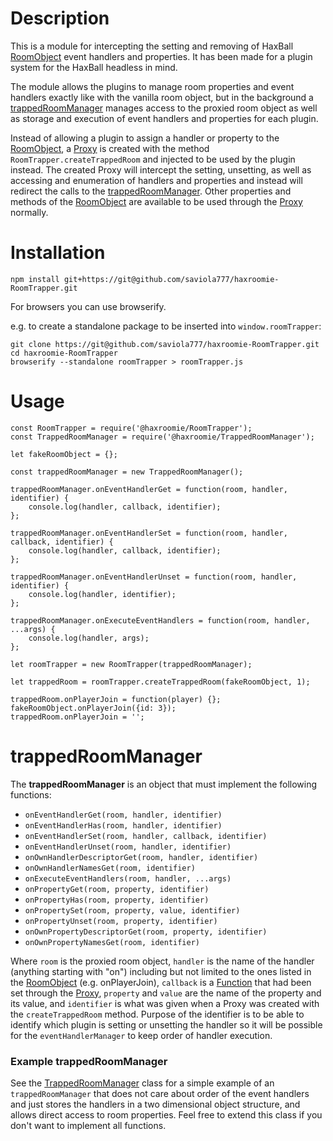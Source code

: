 # Description

This is a module for intercepting the setting and removing of HaxBall
[RoomObject](https://github.com/haxball/haxball-issues/wiki/Headless-Host#roomobject)
event handlers and properties. It has been made for a plugin system for the HaxBall
headless in mind.

The module allows the plugins to manage room properties and event handlers
exactly like with the vanilla room object, but in the background a
[trappedRoomManager](#trappedRoomManager) manages access to the proxied room
object as well as storage and execution of event handlers and properties for
each plugin.

Instead of allowing a plugin to assign a handler or property to the
[RoomObject](https://github.com/haxball/haxball-issues/wiki/Headless-Host#roomobject),
a [Proxy](https://developer.mozilla.org/en-US/docs/Web/JavaScript/Reference/Global_Objects/Proxy)
is created with the method `RoomTrapper.createTrappedRoom` and injected to be
used by the plugin instead. The created Proxy will intercept the setting,
unsetting, as well as accessing and enumeration of handlers and properties and
instead will redirect the calls to the [trappedRoomManager](#trappedRoomManager).
Other properties and methods of the
[RoomObject](https://github.com/haxball/haxball-issues/wiki/Headless-Host#roomobject)
are available to be used through the
[Proxy](https://developer.mozilla.org/en-US/docs/Web/JavaScript/Reference/Global_Objects/Proxy)
normally.

# Installation

`npm install git+https://git@github.com/saviola777/haxroomie-RoomTrapper.git`

For browsers you can use browserify.

e.g. to create a standalone package to be inserted into `window.roomTrapper`:

```
git clone https://git@github.com/saviola777/haxroomie-RoomTrapper.git
cd haxroomie-RoomTrapper
browserify --standalone roomTrapper > roomTrapper.js
```

# Usage

```
const RoomTrapper = require('@haxroomie/RoomTrapper');
const TrappedRoomManager = require('@haxroomie/TrappedRoomManager');

let fakeRoomObject = {};

const trappedRoomManager = new TrappedRoomManager();

trappedRoomManager.onEventHandlerGet = function(room, handler, identifier) {
    console.log(handler, callback, identifier);
};

trappedRoomManager.onEventHandlerSet = function(room, handler, callback, identifier) {
    console.log(handler, callback, identifier);
};

trappedRoomManager.onEventHandlerUnset = function(room, handler, identifier) {
    console.log(handler, identifier);
};

trappedRoomManager.onExecuteEventHandlers = function(room, handler, ...args) {
    console.log(handler, args);
};

let roomTrapper = new RoomTrapper(trappedRoomManager);

let trappedRoom = roomTrapper.createTrappedRoom(fakeRoomObject, 1);

trappedRoom.onPlayerJoin = function(player) {};
fakeRoomObject.onPlayerJoin({id: 3});
trappedRoom.onPlayerJoin = '';
```

# <a name="trappedRoomManager"></a>trappedRoomManager

The **trappedRoomManager** is an object that must implement the following functions:

- `onEventHandlerGet(room, handler, identifier)`
- `onEventHandlerHas(room, handler, identifier)`
- `onEventHandlerSet(room, handler, callback, identifier)`
- `onEventHandlerUnset(room, handler, identifier)`
- `onOwnHandlerDescriptorGet(room, handler, identifier)`
- `onOwnHandlerNamesGet(room, identifier)`
- `onExecuteEventHandlers(room, handler, ...args)`
- `onPropertyGet(room, property, identifier)`
- `onPropertyHas(room, property, identifier)`
- `onPropertySet(room, property, value, identifier)`
- `onPropertyUnset(room, property, identifier)`
- `onOwnPropertyDescriptorGet(room, property, identifier)`
- `onOwnPropertyNamesGet(room, identifier)`

Where `room` is the proxied room object, `handler` is the name of the handler
(anything starting with "on") including but not limited to the ones listed in the
[RoomObject](https://github.com/haxball/haxball-issues/wiki/Headless-Host#roomobject)
(e.g. onPlayerJoin), `callback` is a
[Function](https://developer.mozilla.org/en-US/docs/Web/JavaScript/Reference/Functions)
that had been set through the
[Proxy](https://developer.mozilla.org/en-US/docs/Web/JavaScript/Reference/Global_Objects/Proxy),
`property` and `value` are the name of the property and its value,
and `identifier` is what was given when a Proxy was created with the
`createTrappedRoom` method. Purpose of the identifier is to be able to identify
which plugin is setting or unsetting the handler so it will be possible for
the `eventHandlerManager` to keep order of handler execution.

### Example trappedRoomManager

See the [TrappedRoomManager](./src/TrappedRoomManager.js) class for a simple
example of an `trappedRoomManager` that does not care about
order of the event handlers and just stores the handlers in a two dimensional
object structure, and allows direct access to room properties. Feel free to
extend this class if you don't want to implement all functions.